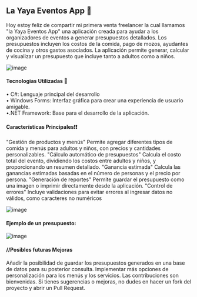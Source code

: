 <h2>La Yaya Eventos App 📝</h2>

<p>Hoy estoy feliz de compartir mi primera venta freelancer la cual llamamos "la Yaya Eventos App" una aplicación creada para ayudar a los organizadores de eventos a generar presupuestos detallados. Los presupuestos incluyen los costos de la comida, pago de mozos, ayudantes de cocina y otros gastos asociados. La aplicación permite generar, calcular y visualizar un presupuesto que incluye tanto a adultos como a niños.</p>

![image](https://github.com/user-attachments/assets/4b079a94-29f9-41f6-8b79-f1d5f94d7d49)


<h4>Tecnologias Utilizadas 📑</h4>

• C#: Lenguaje principal del desarrollo</br>
• Windows Forms: Interfaz gráfica para crear una experiencia de usuario amigable.</br>
•.NET Framework: Base para el desarrollo de la aplicación.</br>

<h4>Características Principales❗❗</h4>

<p>"Gestión de productos y menús" Permite agregar diferentes tipos de comida y menús para adultos y niños, con precios y cantidades personalizables.
  "Cálculo automático de presupuestos" Calcula el costo total del evento, dividiendo los costos entre adultos y niños, y proporcionando un resumen detallado.
  "Ganancia estimada" Calcula las ganancias estimadas basadas en el número de personas y el precio por persona.
  "Generación de reportes" Permite guardar el presupuesto como una imagen o imprimir directamente desde la aplicación.
  "Control de errores" Incluye validaciones para evitar errores al ingresar datos no válidos, como caracteres no numéricos</p>

![image](https://github.com/user-attachments/assets/b947e513-8c3f-4e73-89ca-78031c43f6b3)

<h4>Ejemplo de un presupuesto:</h4>

![image](https://github.com/user-attachments/assets/fa23407e-85a1-4239-9474-25777afbe13e)


<h4>//Posibles futuras Mejoras</h4>

<p>Añadir la posibilidad de guardar los presupuestos generados en una base de datos para su posterior consulta.
Implementar más opciones de personalización para los menús y los servicios.
Las contribuciones son bienvenidas. Si tienes sugerencias o mejoras, no dudes en hacer un fork del proyecto y abrir un Pull Request.</p>
